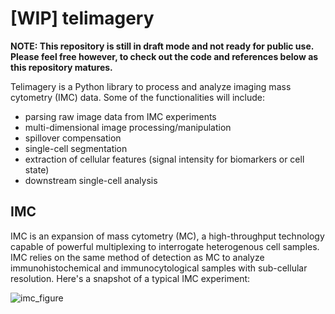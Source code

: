 # [WIP] telimagery

**NOTE: This repository is still in draft mode and not ready for public use. Please feel free however, to check out the code and references below as this repository matures.**

Telimagery is a Python library to process and analyze imaging mass cytometry (IMC) data. Some of the functionalities will include: 
- parsing raw image data from IMC experiments
- multi-dimensional image processing/manipulation
- spillover compensation
- single-cell segmentation
- extraction of cellular features (signal intensity for biomarkers or cell state)
- downstream single-cell analysis

## IMC
IMC is an expansion of mass cytometry (MC), a high-throughput technology capable of powerful multiplexing to interrogate heterogenous cell samples. IMC relies on the same method of detection as MC to analyze immunohistochemical and immunocytological samples with sub-cellular resolution. Here's a snapshot of a typical IMC experiment:

![imc_figure](https://user-images.githubusercontent.com/78240386/213191872-0effc502-9002-4036-8762-3e823bbb7b7b.png)
